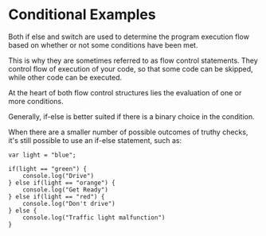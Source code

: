 # Conditional Examples

Both if else and switch are used to determine the program execution flow based on whether or not some conditions have been met.

This is why they are sometimes referred to as flow control statements. They control flow of execution of your code, so that some code can be skipped, while other code can be executed.

At the heart of both flow control structures lies the evaluation of one or more conditions.


Generally, if-else is better suited if there is a binary choice in the condition.

When there are a smaller number of possible outcomes of truthy checks, it's still possible to use an if-else statement, such as:

```
var light = "blue";

if(light == "green") {
    console.log("Drive")
} else if(light == "orange") {
    console.log("Get Ready")
} else if(light == "red") {
    console.log("Don't drive")
} else {
    console.log("Traffic light malfunction")
}
```
